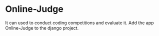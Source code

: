 Online-Judge
============

It can used to conduct coding competitions and evaluate it.
Add the app Online-Judge to  the django project.

